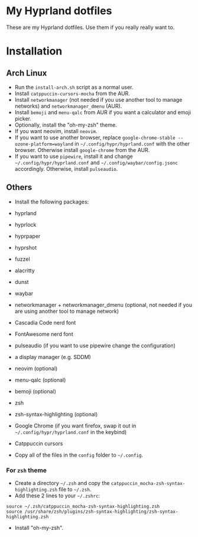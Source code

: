 # My Hyprland dotfiles
These are my Hyprland dotfiles. Use them if you really really want to.

# Installation
## Arch Linux
- Run the `install-arch.sh` script as a normal user.
- Install `catppuccin-cursors-mocha` from the AUR.
- Install `networkmanager` (not needed if you use another tool to manage networks) and `networkmanager_dmenu` (AUR).
- Install `bemoji` and `menu-qalc` from AUR if you want a calculator and emoji picker.
- Optionally, install the "oh-my-zsh" theme.
- If you want neovim, install `neovim`.
- If you want to use another browser, replace `google-chrome-stable --ozone-platform=wayland` in `~/.config/hypr/hyprland.conf` with the other browser. Otherwise install `google-chrome` from the AUR.
- If you want to use `pipewire`, install it and change `~/.config/hypr/hyprland.conf` and `~/.config/waybar/config.jsonc` accordingly. Otherwise, install `pulseaudio`.

## Others
- Install the following packages:
- hyprland 
- hyprlock
- hyprpaper
- hyprshot
- fuzzel
- alacritty
- dunst
- waybar
- networkmanager + networkmanager_dmenu (optional, not needed if you are using another tool to manage network)
- Cascadia Code nerd font
- FontAwesome nerd font
- pulseaudio (if you want to use pipewire change the configuration)
- a display manager (e.g. SDDM)
- neovim (optional)
- menu-qalc (optional)
- bemoji (optional)
- zsh
- zsh-syntax-highlighting (optional)
- Google Chrome (if you want firefox, swap it out in `~/.config/hypr/hyprland.conf` in the keybind)
- Catppuccin cursors

- Copy all of the files in the `config` folder to `~/.config`.

### For `zsh` theme
- Create a directory `~/.zsh` and copy the `catppuccin_mocha-zsh-syntax-highlighting.zsh` file to `~/.zsh`.
- Add these 2 lines to your `~/.zshrc`:
```
source ~/.zsh/catppuccin_mocha-zsh-syntax-highlighting.zsh
source /usr/share/zsh/plugins/zsh-syntax-highlighting/zsh-syntax-highlighting.zsh
```
- Install "oh-my-zsh".


